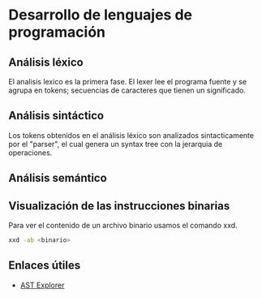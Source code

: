 # Desarrollo de lenguajes de programación

## Análisis léxico

El analisis lexico es la primera fase. El lexer lee el programa fuente y se agrupa en tokens; secuencias de caracteres que tienen un significado.

## Análisis sintáctico

Los tokens obtenidos en el análisis léxico son analizados sintacticamente por el "parser", el cual genera un syntax tree con la jerarquia de operaciones.

## Análisis semántico

## Visualización de las instrucciones binarias

Para ver el contenido de un archivo binario usamos el comando xxd.

``` bash
xxd -ab <binario>
```

## Enlaces útiles

- [AST Explorer](https://astexplorer.net/)
